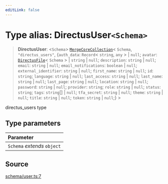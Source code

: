 ```yaml
---
editLink: false
---
```


# Type alias: DirectusUser`<Schema>`

> **DirectusUser**: \<`Schema`\> [`MergeCoreCollection`](../../types-1/type-aliases/type-alias.MergeCoreCollection.md)\<
> `Schema`, `"directus_users"`, \{`auth_data`: `Record`\< `string`, `any` \> \| `null`; `avatar`:
> [`DirectusFile`](type-alias.DirectusFile.md)\< `Schema` \> \| `string` \| `null`; `description`: `string` \| `null`;
> `email`: `string` \| `null`; `email_notifications`: `boolean` \| `null`; `external_identifier`: `string` \| `null`;
> `first_name`: `string` \| `null`; `id`: `string`; `language`: `string` \| `null`; `last_access`: `string` \| `null`;
> `last_name`: `string` \| `null`; `last_page`: `string` \| `null`; `location`: `string` \| `null`; `password`: `string`
> \| `null`; `provider`: `string`; `role`: `string` \| `null`; `status`: `string`; `tags`: `string`[] \| `null`;
> `tfa_secret`: `string` \| `null`; `theme`: `string` \| `null`; `title`: `string` \| `null`; `token`: `string` \|
> `null`;} \>

directus_users type

## Type parameters

| Parameter                   |
| :-------------------------- |
| `Schema` _extends_ `object` |

## Source

[schema/user.ts:7](https://github.com/directus/directus/blob/7789a6c53/sdk/src/schema/user.ts#L7)
